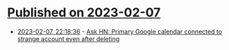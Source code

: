# [Published on 2023-02-07](index.md)

* [2023-02-07, 22:18:36](https://news.ycombinator.com/item?id=34700612) - [Ask HN: Primary Google calendar connected to strange account even after deleting](https://news.ycombinator.com/item?id=34700612)
